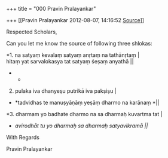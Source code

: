 +++
title = "000 Pravin Pralayankar"

+++
[[Pravin Pralayankar	2012-08-07, 14:16:52 [Source](https://groups.google.com/g/bvparishat/c/RrYf3XUw0jU)]]



  
Respected Scholars,  
  
  
Can you let me know the source of following three shlokas:  
  
*1. na satyaṃ kevalaṃ satyaṃ anṛtaṃ na tathānṛtaṃ \|  
 hitaṃ yat sarvalokasya tat satyaṃ śeṣaṃ anyathā \|\|  
* *  
2. pulaka iva dhanyeṣu putrikā iva pakṣiṣu \|  
* *tadvidhas te manuṣyāṇāṃ yeṣāṃ dharmo na karānaṃ *\|\|  
  
*3. dharmam yo badhate dharmo na sa dharmaḥ kuvartma tat \|  
* *avirodhāt tu yo dharmaḥ sa dharmaḥ satyavikramā \|\|*  
  
  
With Regards  
  
Pravin Pralayankar  
  
  
  

